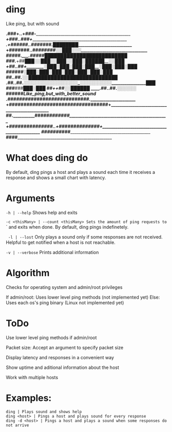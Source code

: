 # ding
 Like ping, but with sound

____________.###+..+###-__________________________________________________________
_____________+###..###+___________________________________________________________
_________.+######..#######._________________█████__███_________________________
________+#######.__.########_________________░░███__░░░_______________________________
_______#####.__________.#####___________███████__████__████████____███████
_______###._______________+##_________███_░░__███___░░███____░░███__░███__███__░░███
______+##.________________.##+________░███_░__███__░_███__░__███__░███_░_███_░_███
______###__________________###________░███_░__███__░_███____░███__░███__░███_░_███
______##.__________________.##.________░░████████_█████__████_████__███████
_____.##.__________________.##.__________________________░░░░░░░░_░░░░░_░░░░_░░░░░__░░░░░________________███
_____###____________________###__________________________________________███_░███
_____##+____________________+##___________________________________░░________██████
____.##.____________________.##.___________________________________░░░░░░_______________
____###______________________###____________Like_ping,_but_with_better_sound______
___.############################._________________________________________________
+##################################+______________________________________________
##.__________##########___________##______________________________________________
+###############.__.+##############+______________________________________________
_____________##########___________________________________________________________
________________####______________________________________________________________



# What does ding do
By default, ding pings a host and plays a sound each time it receives a response and shows a small chart with latency.

# Arguments

`-h | --help`
Shows help and exits

`-c <thisMany> | --count <thisMany>
Sets the amount of ping requests to `<thisMany>` and exits when done. By default, ding pings indefinetely.

` -l | --lost`
Only plays a sound only if some responses are not received. Helpful to get notified when a host is not reachable.

`-v | --verbose`
Prints additional information

# Algorithm
Checks for operating system and admin/root privileges

If admin/root:
	Uses lower level ping methods (not implemented yet)
Else:
	Uses each os's ping binary (Linux not implemented yet)

# ToDo

Use lower level ping methods if admin/root

Packet size: Accept an argument to specify packet size

Display latency and responses in a convenient way

Show uptime and aditional information about the host

Work with multiple hosts
# Examples:

```
ding | Plays sound and shows help
ding <host> | Pings a host and plays sound for every response
ding -d <host> | Pings a host and plays a sound when some responses do not arrive
```
